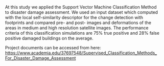 At this study we applied the Support Vector Machine Classification Method to disaster damage assessment. We used an input dataset which computed with the local self-similarity descriptor for the change detection with footprints and compared pre- and post- images and deformations of the areas in medium and high resolution satellite images. The performance criteria of this classification simulations are 75% true positive and 28% false positive damaged buildings on the average.

Project documents can be accessed from here: https://www.academia.edu/37697548/Supervised_Classification_Methods_For_Disaster_Damage_Assessment
